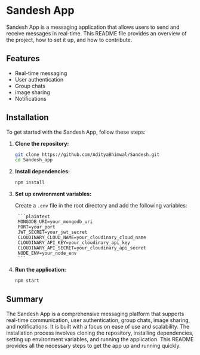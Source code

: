 # Sandesh App

Sandesh App is a messaging application that allows users to send and receive messages in real-time. This README file provides an overview of the project, how to set it up, and how to contribute.

## Features

- Real-time messaging
- User authentication
- Group chats
- image sharing 
- Notifications

## Installation

To get started with the Sandesh App, follow these steps:

1. **Clone the repository:**

    ```bash
    git clone https://github.com/AdityaBhimwal/Sandesh.git
    cd Sandesh_app
    ```

2. **Install dependencies:**

    ```bash
    npm install
    ```

3. **Set up environment variables:**

    Create a `.env` file in the root directory and add the following variables:

        ```plaintext
        MONGODB_URI=your_mongodb_uri
        PORT=your_port
        JWT_SECRET=your_jwt_secret
        CLOUDINARY_CLOUD_NAME=your_cloudinary_cloud_name
        CLOUDINARY_API_KEY=your_cloudinary_api_key
        CLOUDINARY_API_SECRET=your_cloudinary_api_secret
        NODE_ENV=your_node_env
        ```

4. **Run the application:**

    ```bash
    npm start
    ```

## Summary
The Sandesh App is a comprehensive messaging platform that supports real-time communication, user authentication, group chats, image sharing, and notifications. It is built with a focus on ease of use and scalability. The installation process involves cloning the repository, installing dependencies, setting up environment variables, and running the application. This README provides all the necessary steps to get the app up and running quickly.